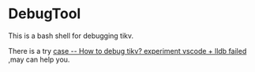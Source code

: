 # DebugTool
This is a bash shell for debugging tikv.


There is a try [case -- How to debug tikv? experiment vscode + lldb failed](https://internals.tidb.io/t/topic/565) ,may can help you.
